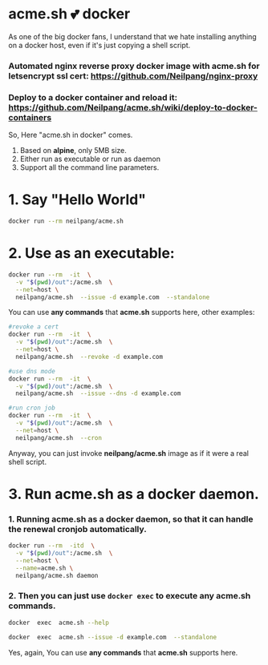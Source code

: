 # acme.sh 💕 docker

As one of the big docker fans, I understand that we hate installing anything on a docker host, even if it's just copying a shell script. 

### Automated nginx reverse proxy docker image with acme.sh for letsencrypt ssl cert: https://github.com/Neilpang/nginx-proxy

### Deploy to a docker container and reload it: https://github.com/Neilpang/acme.sh/wiki/deploy-to-docker-containers

So, Here "acme.sh in docker" comes.

1. Based on **alpine**, only 5MB size. 
1. Either run as executable or run as daemon
1. Support all the command line parameters.



# 1. Say "Hello World"

```sh
docker run --rm neilpang/acme.sh
```

# 2. Use as an executable:

```sh
docker run --rm  -it  \
  -v "$(pwd)/out":/acme.sh  \
  --net=host \
  neilpang/acme.sh  --issue -d example.com  --standalone
```

You can use **any commands** that **acme.sh** supports here, other examples:


```sh
#revoke a cert
docker run --rm  -it  \
  -v "$(pwd)/out":/acme.sh  \
  --net=host \
  neilpang/acme.sh  --revoke -d example.com
```

```sh
#use dns mode
docker run --rm  -it  \
  -v "$(pwd)/out":/acme.sh  \
  neilpang/acme.sh  --issue --dns -d example.com
```

```sh
#run cron job
docker run --rm  -it  \
  -v "$(pwd)/out":/acme.sh  \
  --net=host \
  neilpang/acme.sh  --cron
```

Anyway, you can just invoke **neilpang/acme.sh** image as if it were a real shell script.


# 3. Run acme.sh as a docker daemon.

### 1. Running acme.sh as a docker daemon, so that it can handle the renewal cronjob automatically.

```sh
docker run --rm  -itd  \
  -v "$(pwd)/out":/acme.sh  \
  --net=host \
  --name=acme.sh \
  neilpang/acme.sh daemon
```

### 2. Then you can just use `docker exec` to execute any acme.sh commands.

```sh
docker  exec  acme.sh --help
```

```sh
docker  exec  acme.sh --issue -d example.com  --standalone
```

Yes, again, You can use **any commands** that **acme.sh** supports here.







